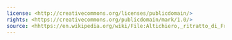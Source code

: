 ```yaml
---
license: <http://creativecommons.org/licenses/publicdomain/>
rights: <https://creativecommons.org/publicdomain/mark/1.0/>
source: <hhttps://en.wikipedia.org/wiki/File:Altichiero,_ritratto_di_Francesco_Petrarca.jpg>
---
```

